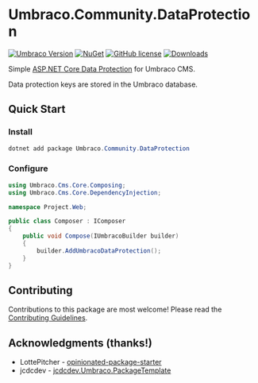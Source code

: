 # Umbraco.Community.DataProtection

[![Umbraco Version](https://img.shields.io/badge/Umbraco-10.4+-%233544B1?style=flat&logo=umbraco)](https://marketplace.umbraco.com/package/umbraco.community.dataprotection)
[![NuGet](https://img.shields.io/nuget/vpre/Umbraco.Community.DataProtection?color=0273B3)](https://www.nuget.org/packages/Umbraco.Community.DataProtection)
[![GitHub license](https://img.shields.io/github/license/jcdcdev/Umbraco.Community.DataProtection?color=8AB803)](https://github.com/jcdcdev/Umbraco.Community.DataProtection/LICENSE)
[![Downloads](https://img.shields.io/nuget/dt/Umbraco.Community.DataProtection?color=cc9900)](https://www.nuget.org/packages/Umbraco.Community.DataProtection/)

Simple [ASP.NET Core Data Protection](https://learn.microsoft.com/en-us/aspnet/core/security/data-protection/introduction?view=aspnetcore-8.0) for Umbraco CMS.

Data protection keys are stored in the Umbraco database.

## Quick Start

### Install

```csharp
dotnet add package Umbraco.Community.DataProtection
```

### Configure

```csharp
using Umbraco.Cms.Core.Composing;
using Umbraco.Cms.Core.DependencyInjection;

namespace Project.Web;

public class Composer : IComposer
{
    public void Compose(IUmbracoBuilder builder)
    {
        builder.AddUmbracoDataProtection();
    }
}
```

## Contributing

Contributions to this package are most welcome! Please read the [Contributing Guidelines](https://github.com/jcdcdev/Umbraco.Community.DataProtection/blob/main/.github/CONTRIBUTING.md).

## Acknowledgments (thanks!)

- LottePitcher - [opinionated-package-starter](https://github.com/LottePitcher/opinionated-package-starter)
- jcdcdev - [jcdcdev.Umbraco.PackageTemplate](https://github.com/jcdcdev/jcdcdev.Umbraco.PackageTemplate)